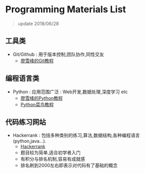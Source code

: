 # Programming Materials List

> update 2018/06/28

## 工具类

* Git/Github : 用于版本控制,团队协作,同性交友
  * [廖雪峰的Git教程](https://www.liaoxuefeng.com/wiki/0014316089557264a6b348958f449949df42a6d3a2e542c000/)

## 编程语言类

* Python : 应用范围广泛 : Web开发,数据处理,深度学习 etc
  * [廖雪峰的Python教程](https://www.liaoxuefeng.com/wiki/0014316089557264a6b348958f449949df42a6d3a2e542c000)
  * [Python菜鸟教程](http://www.runoob.com/python3/python3-tutorial.html)

## 代码练习网站

* Hackerrank : 包括多种类别的练习,算法,数据结构,各种编程语言(python,java...).
  * [Hackerrank](https://www.hackerrank.com/)
  * 题目较为简单,适合初学者入门
  * 有积分与排名机制,容易有成就感
  * 排名刷到2000左右即表示对代码有了基础的概念